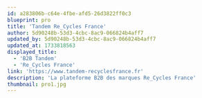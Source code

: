 ```yaml
---
id: a283806b-c64e-4fbe-afd5-26d3822ff0c3
blueprint: pro
title: 'Tandem Re_Cycles France'
author: 5d90248b-53d3-4cbc-8ac9-066824b4aff7
updated_by: 5d90248b-53d3-4cbc-8ac9-066824b4aff7
updated_at: 1733818563
displayed_title:
  - 'B2B Tandem'
  - 'Re_Cycles France'
link: 'https://www.tandem-recyclesfrance.fr'
description: 'La plateforme B2B des marques Re_Cycles France'
thumbnail: pro1.jpg
---
```

